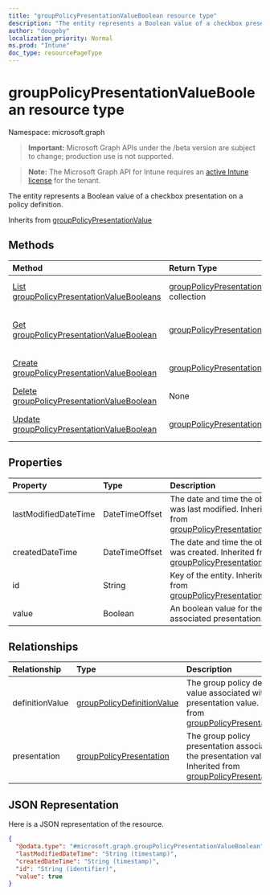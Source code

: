 ```yaml
---
title: "groupPolicyPresentationValueBoolean resource type"
description: "The entity represents a Boolean value of a checkbox presentation on a policy definition."
author: "dougeby"
localization_priority: Normal
ms.prod: "Intune"
doc_type: resourcePageType
---
```


# groupPolicyPresentationValueBoolean resource type

Namespace: microsoft.graph

> **Important:** Microsoft Graph APIs under the /beta version are subject to change; production use is not supported.

> **Note:** The Microsoft Graph API for Intune requires an [active Intune license](https://go.microsoft.com/fwlink/?linkid=839381) for the tenant.

The entity represents a Boolean value of a checkbox presentation on a policy definition.


Inherits from [groupPolicyPresentationValue](../resources/intune-grouppolicy-grouppolicypresentationvalue.md)

## Methods
|Method|Return Type|Description|
|:---|:---|:---|
|[List groupPolicyPresentationValueBooleans](../api/intune-grouppolicy-grouppolicypresentationvalueboolean-list.md)|[groupPolicyPresentationValueBoolean](../resources/intune-grouppolicy-grouppolicypresentationvalueboolean.md) collection|List properties and relationships of the [groupPolicyPresentationValueBoolean](../resources/intune-grouppolicy-grouppolicypresentationvalueboolean.md) objects.|
|[Get groupPolicyPresentationValueBoolean](../api/intune-grouppolicy-grouppolicypresentationvalueboolean-get.md)|[groupPolicyPresentationValueBoolean](../resources/intune-grouppolicy-grouppolicypresentationvalueboolean.md)|Read properties and relationships of the [groupPolicyPresentationValueBoolean](../resources/intune-grouppolicy-grouppolicypresentationvalueboolean.md) object.|
|[Create groupPolicyPresentationValueBoolean](../api/intune-grouppolicy-grouppolicypresentationvalueboolean-create.md)|[groupPolicyPresentationValueBoolean](../resources/intune-grouppolicy-grouppolicypresentationvalueboolean.md)|Create a new [groupPolicyPresentationValueBoolean](../resources/intune-grouppolicy-grouppolicypresentationvalueboolean.md) object.|
|[Delete groupPolicyPresentationValueBoolean](../api/intune-grouppolicy-grouppolicypresentationvalueboolean-delete.md)|None|Deletes a [groupPolicyPresentationValueBoolean](../resources/intune-grouppolicy-grouppolicypresentationvalueboolean.md).|
|[Update groupPolicyPresentationValueBoolean](../api/intune-grouppolicy-grouppolicypresentationvalueboolean-update.md)|[groupPolicyPresentationValueBoolean](../resources/intune-grouppolicy-grouppolicypresentationvalueboolean.md)|Update the properties of a [groupPolicyPresentationValueBoolean](../resources/intune-grouppolicy-grouppolicypresentationvalueboolean.md) object.|

## Properties
|Property|Type|Description|
|:---|:---|:---|
|lastModifiedDateTime|DateTimeOffset|The date and time the object was last modified. Inherited from [groupPolicyPresentationValue](../resources/intune-grouppolicy-grouppolicypresentationvalue.md)|
|createdDateTime|DateTimeOffset|The date and time the object was created. Inherited from [groupPolicyPresentationValue](../resources/intune-grouppolicy-grouppolicypresentationvalue.md)|
|id|String|Key of the entity. Inherited from [groupPolicyPresentationValue](../resources/intune-grouppolicy-grouppolicypresentationvalue.md)|
|value|Boolean|An boolean value for the associated presentation.|

## Relationships
|Relationship|Type|Description|
|:---|:---|:---|
|definitionValue|[groupPolicyDefinitionValue](../resources/intune-grouppolicy-grouppolicydefinitionvalue.md)|The group policy definition value associated with the presentation value. Inherited from [groupPolicyPresentationValue](../resources/intune-grouppolicy-grouppolicypresentationvalue.md)|
|presentation|[groupPolicyPresentation](../resources/intune-grouppolicy-grouppolicypresentation.md)|The group policy presentation associated with the presentation value. Inherited from [groupPolicyPresentationValue](../resources/intune-grouppolicy-grouppolicypresentationvalue.md)|

## JSON Representation
Here is a JSON representation of the resource.
<!-- {
  "blockType": "resource",
  "keyProperty": "id",
  "@odata.type": "microsoft.graph.groupPolicyPresentationValueBoolean"
}
-->
``` json
{
  "@odata.type": "#microsoft.graph.groupPolicyPresentationValueBoolean",
  "lastModifiedDateTime": "String (timestamp)",
  "createdDateTime": "String (timestamp)",
  "id": "String (identifier)",
  "value": true
}
```



